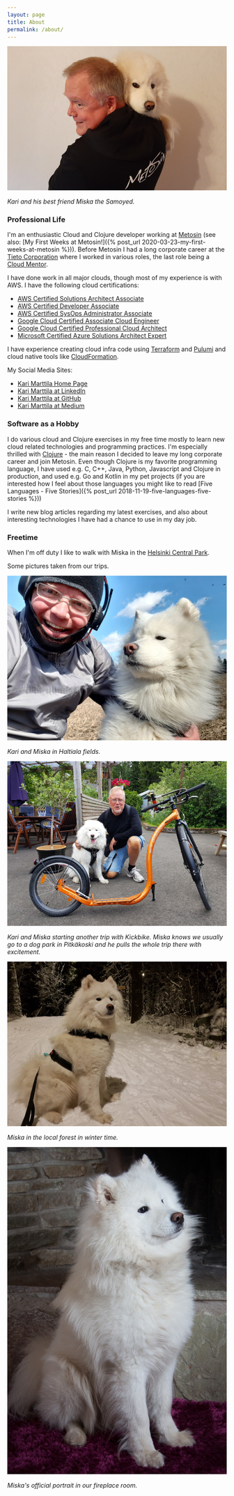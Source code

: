 ```yaml
---
layout: page
title: About
permalink: /about/
---
```


![Kari and his best friend Miska the Samoyed](/img/about_page_kari_and_miska.jpg)

*Kari and his best friend Miska the Samoyed.*

### Professional Life

I'm an enthusiastic Cloud and Clojure developer working at [Metosin](http://www.metosin.fi/) (see also: [My First Weeks at Metosin!]({% post_url 2020-03-23-my-first-weeks-at-metosin %})). Before Metosin I had a long corporate career at the [Tieto Corporation](https://www.tietoevry.com/) where I worked in various roles, the last role being a [Cloud Mentor](https://www.tietoevry.com/en/blog/2019/07/reinventing-oneself-professionally--the-story-of-a-cloud-specialist/).

I have done work in all major clouds, though most of my experience is with AWS. I have the following cloud certifications:
- [AWS Certified Solutions Architect Associate](https://www.certmetrics.com/amazon/public/badge.aspx?i=1&t=c&d=2016-10-24&ci=AWS00215033)
- [AWS Certified Developer Associate](https://www.certmetrics.com/amazon/public/badge.aspx?i=2&t=c&d=2017-04-03&ci=AWS00215033)
- [AWS Certified SysOps Administrator Associate](https://www.certmetrics.com/amazon/public/badge.aspx?i=3&t=c&d=2019-03-27&ci=AWS00215033)
- [Google Cloud Certified Associate Cloud Engineer](https://www.credential.net/54ddbf17-bc7c-4df8-b370-d2e734dca2bb)
- [Google Cloud Certified Professional Cloud Architect](https://www.credential.net/d7b8e7e6-c396-4ad1-8336-7bb53936b0ef)
- [Microsoft Certified Azure Solutions Architect Expert](https://www.youracclaim.com/badges/c69ef1ee-3fbc-4566-b1c1-a478f7fdf016/linked_in_profile)

I have experience creating cloud infra code using [Terraform](https://www.terraform.io/) and [Pulumi](https://www.pulumi.com/) and cloud native tools like [CloudFormation](https://aws.amazon.com/cloudformation/).

My Social Media Sites:
- [Kari Marttila Home Page](https://www.karimarttila.fi)
- [Kari Marttila at LinkedIn](https://www.linkedin.com/in/karimarttila/)
- [Kari Marttila at GitHub](https://github.com/karimarttila)
- [Kari Marttila at Medium](https://medium.com/@kari.marttila)


### Software as a Hobby

I do various cloud and Clojure exercises in my free time mostly to learn new cloud related technologies and programming practices. I'm especially thrilled with [Clojure](https://clojure.org/) - the main reason I decided to leave my long corporate career and join Metosin. Even though Clojure is my favorite programming language, I have used e.g. C, C++, Java, Python, Javascript and Clojure in production, and used e.g. Go and Kotlin in my pet projects (if you are interested how I feel about those languages you might like to read [Five Languages - Five Stories]({% post_url 2018-11-19-five-languages-five-stories %}))

I write new blog articles regarding my latest exercises, and also about interesting technologies I have had a chance to use in my day job.

### Freetime

When I'm off duty I like to walk with Miska in the [Helsinki Central Park](https://www.hel.fi/hel2/keskuspuisto/eng/1centralpark/).

Some pictures taken from our trips.

![Kari and Miska](/img/about_page_kari_miska_field.jpg)

*Kari and Miska in Haltiala fields.*

![Kari and Miska and kickbike](/img/about_page_kari_miska_kickbike.jpg)

*Kari and Miska starting another trip with Kickbike. Miska knows we usually go to a dog park in Pitkäkoski and he pulls the whole trip there with excitement.*

![Miska in Winter](/img/about_page_miska_winter.jpg)

*Miska in the local forest in winter time.*

![Miska portrait](/img/about_page_miska_portrait.jpg)

*Miska's official portrait in our fireplace room.*
